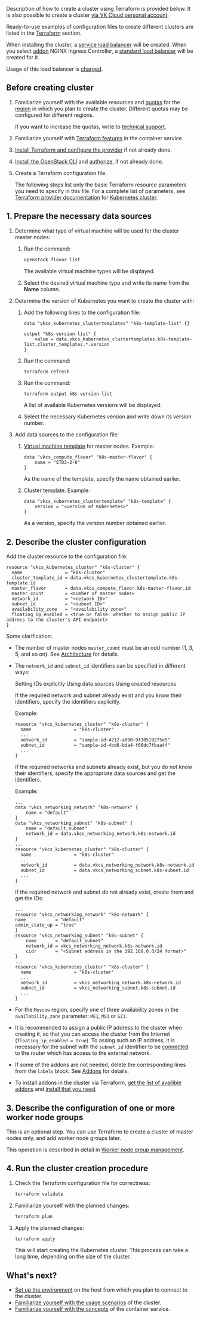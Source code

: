 Description of how to create a cluster using Terraform is provided below. It is also possible to create a cluster [via VK Cloud personal account](../create-webui/).

Ready-to-use examples of configuration files to create different clusters are listed in the [Terraform](/en/tools-for-using-services/terraform/how-to-guides/k8s/create) section.

<warn>

When installing the cluster, a [service load balancer](/en/networks/vnet/concepts/load-balancer#types_of_load_balancers) will be created. When you select [addon](../../../concepts/addons-and-settings/addons/) NGINX Ingress Controller, a [standard load balancer](/en/networks/vnet/concepts/load-balancer#types_of_load_balancers) will be created for it.

Usage of this load balancer is [charged](/en/networks/vnet/tariffs).

</warn>

## Before creating cluster

1. Familiarize yourself with the available resources and [quotas](../../../../../tools-for-using-services/account/concepts/quotasandlimits/) for the [region](../../../../../tools-for-using-services/account/concepts/regions/) in which you plan to create the cluster. Different quotas may be configured for different regions.

   If you want to increase the quotas, write to [technical support](../../../../../../contacts).

1. Familiarize yourself with [Terraform features](../../helpers/terraform-howto/) in the container service.

1. [Install Terraform and configure the provider](../../../../../tools-for-using-services/terraform/quick-start) if not already done.

1. [Install the OpenStack CLI](/en/tools-for-using-services/cli/openstack-cli/) and [authorize](/en/tools-for-using-services/cli/openstack-cli/), if not already done.

1. Create a Terraform configuration file.

   <info>

   The following steps list only the basic Terraform resource parameters you need to specify in this file. For a complete list of parameters, see [Terraform provider documentation](https://github.com/vk-cs/terraform-provider-vkcs/tree/master/docs) for [Kubernetes cluster](https://github.com/vk-cs/terraform-provider-vkcs/blob/master/docs/resources/kubernetes_cluster.md).

   </info>

## 1. Prepare the necessary data sources

1. Determine what type of virtual machine will be used for the cluster master nodes:

   1. Run the command:

      ```bash
      openstack flavor list
      ```

      The available virtual machine types will be displayed.

   1. Select the desired virtual machine type and write its name from the **Name** column.

1. Determine the version of Kubernetes you want to create the cluster with:

   1. Add the following lines to the configuration file:

      ```hcl
      data "vkcs_kubernetes_clustertemplates" "k8s-template-list" {}

      output "k8s-version-list" {
          value = data.vkcs_kubernetes_clustertemplates.k8s-template-list.cluster_templates.*.version
      }
      ```

   1. Run the command:

      ```bash
      terraform refresh
      ```

   1. Run the command:

      ```hcl
      terraform output k8s-version-list
      ```

      A list of available Kubernetes versions will be displayed.

   1. Select the necessary Kubernetes version and write down its version number.

1. Add data sources to the configuration file:

   1. [Virtual machine template](../../../concepts/flavors#configuration_templates) for master nodes. Example:

      ```hcl
      data "vkcs_compute_flavor" "k8s-master-flavor" {
          name = "STD3-2-6"
      }
      ```

      As the name of the template, specify the name obtained earlier.

   1. Cluster template. Example:

      ```hcl
      data "vkcs_kubernetes_clustertemplate" "k8s-template" {
          version = "<version of Kubernetes>"
      }
      ```

      As a version, specify the version number obtained earlier.

## 2. Describe the cluster configuration

Add the cluster resource to the configuration file:

```hcl
resource "vkcs_kubernetes_cluster" "k8s-cluster" {
  name                = "k8s-cluster"
  cluster_template_id = data.vkcs_kubernetes_clustertemplate.k8s-template.id
  master_flavor       = data.vkcs_compute_flavor.k8s-master-flavor.id
  master_count        = <number of master nodes>
  network_id          = "<network ID>"
  subnet_id           = "<subnet ID>"
  availability_zone   = "<availability zone>"
  floating_ip_enabled = <true or false: whether to assign public IP address to the cluster's API endpoint>
}
```

Some clarification:

- The number of master nodes `master_count` must be an odd number (1, 3, 5, and so on). See [Architecture](../../../concepts/architecture/) for details.

- The `network_id` and `subnet_id` identifiers can be specified in different ways:

  <tabs>
  <tablist>
  <tab>Setting IDs explicitly</tab>
  <tab>Using data sources</tab>
  <tab>Using created resources</tab>
  </tablist>
  <tabpanel>

  If the required network and subnet already exist and you know their identifiers, specify the identifiers explicitly.

  Example:
  
  ```hcl
  resource "vkcs_kubernetes_cluster" "k8s-cluster" {
    name                = "k8s-cluster"
    ...
    network_id          = "sample-id-4212-a090-9f30519275e5"
    subnet_id           = "sample-id-4bd6-bda4-f66dc7fbaa4f"
    ...
  }
  ```
  </tabpanel>
  <tabpanel>
  
  If the required networks and subnets already exist, but you do not know their identifiers, specify the appropriate data sources and get the identifiers.

  Example:
  
  ```hcl
  ...
  data "vkcs_networking_network" "k8s-network" {
      name = "default"
  }
  data "vkcs_networking_subnet" "k8s-subnet" {
      name = "default_subnet"
      network_id = data.vkcs_networking_network.k8s-network.id
  }
  ...
  resource "vkcs_kubernetes_cluster" "k8s-cluster" {
    name                = "k8s-cluster"
    ...
    network_id          = data.vkcs_networking_network.k8s-network.id
    subnet_id           = data.vkcs_networking_subnet.k8s-subnet.id
    ...
  }
  ```
  </tabpanel>
  <tabpanel>
  
  If the required network and subnet do not already exist, create them and get the IDs:

  ```hcl
  ...
  resource "vkcs_networking_network" "k8s-network" {
  name           = "default"
  admin_state_up = "true"
  }
  resource "vkcs_networking_subnet" "k8s-subnet" {
      name       = "default_subnet"
      network_id = vkcs_networking_network.k8s-network.id
      cidr       = "<Subnet address in the 192.168.0.0/24 format>"
  }
  ...
  resource "vkcs_kubernetes_cluster" "k8s-cluster" {
    name                = "k8s-cluster"
    ...
    network_id          = vkcs_networking_network.k8s-network.id
    subnet_id           = vkcs_networking_subnet.k8s-subnet.id
    ...
  }
  ```
  </tabpanel>
  </tabs>

- For the `Moscow` region, specify one of three availability zones in the `availability_zone` parameter: `ME1`, `MS1` or `GZ1`.

- It is recommended to assign a public IP address to the cluster when creating it, so that you can access the cluster from the Internet (`floating_ip_enabled = true`). To assing such an IP address, it is necessary for the subnet with the `subnet_id` identifier to be [connected](/en/networks/vnet/concepts/ips-and-inet#organizing_internet_access) to the router which has access to the external network.

- If some of the addons are not needed, delete the corresponding lines from the `labels` block. See [Addons](../../../concepts/addons-and-settings/addons/) for details.
- To install addons in the cluster via Terraform, [get the list of availible addons](../../addons/manage-addons#348-tabpanel-1) and [install that you need](../../addons/advanced-installation).

## 3. Describe the configuration of one or more worker node groups

<info>

This is an optional step.
You can use Terraform to create a cluster of master nodes only, and add worker node groups later.

</info>

This operation is described in detail in [Worker node group management](../../manage-node-group/).

## 4. Run the cluster creation procedure

1. Check the Terraform configuration file for correctness:

   ```bash
   terraform validate
   ```

1. Familiarize yourself with the planned changes:

   ```bash
   terraform plan
   ```

1. Apply the planned changes:

   ```bash
   terraform apply
   ```

   This will start creating the Kubernetes cluster. This process can take a long time, depending on the size of the cluster.

## What's next?

- [Set up the environment](../../../connect/) on the host from which you plan to connect to the cluster.
- [Familiarize yourself with the usage scenarios](../../../how-to-guides/) of the cluster.
- [Familiarize yourself with the concepts](../../../concepts/) of the container service.
